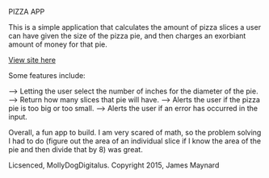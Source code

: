 PIZZA APP

This is a simple application that calculates the amount of pizza slices a user can have given the size of the pizza pie, and then charges an exorbiant amount of money for that pie.  

[View site here](http://jklmaynard.github.io/pizzaApp/pizzaApp.html)

Some features include:

--> Letting the user select the number of inches for the diameter of the pie.
--> Return how many slices that pie will have.
--> Alerts the user if the pizza pie is too big or too small.
--> Alerts the user if an error has occurred in the input. 

Overall, a fun app to build.  I am very scared of math, so the problem solving I had to do (figure out the area of an individual slice if I know the area of the pie and then divide that by 8) was great. 

Licsenced, MollyDogDigitalus.  Copyright 2015, James Maynard